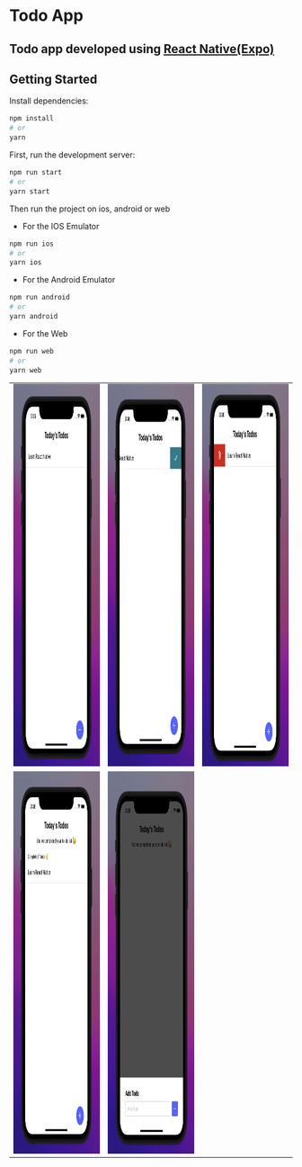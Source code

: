 # Todo App

## Todo app developed using [React Native(Expo)](https://expo.dev/)

## Getting Started

Install dependencies:

```bash
npm install
# or
yarn
```

First, run the development server:

```bash
npm run start
# or
yarn start
```

Then run the project on ios, android or web

- For the IOS Emulator

```bash
npm run ios
# or
yarn ios
```

- For the Android Emulator

```bash
npm run android
# or
yarn android
```

- For the Web

```bash
npm run web
# or
yarn web
```

<table>
  <tr>
    <td>
      <img src="./images/image-1.png" width="400px" height="680px" />
    </td>
    <td>
      <img src="./images/image-2.png" width="400px" height="680px" />
    </td>
    <td>
      <img src="./images/image-3.png" width="400px" height="680px" />
    </td>
  </tr>
  <tr>
  <td>
      <img src="./images/image-4.png" width="400px" height="680px" />
  </td>
  <td>
      <img src="./images/image-5.png" width="400px" height="680px" />
  </td>
  </tr>
</table>
